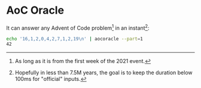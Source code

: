 # AoC Oracle

It can answer any Advent of Code problem[^1] in an instant[^2]:

```bash
echo '16,1,2,0,4,2,7,1,2,19\n' | aocoracle --part=1
42
```

[^1]: As long as it is from the first week of the 2021 event.
[^2]: Hopefully in less than 7.5M years, the goal is to keep the duration below 100ms for "official" inputs.
